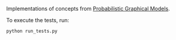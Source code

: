 Implementations of concepts from [Probabilistic Graphical Models](http://pgm.stanford.edu/).

To execute the tests, run:

    python run_tests.py